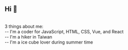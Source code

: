 <h2> Hi 👋 </h2>
<br>
3 things about me:<br>
-- I'm a coder for JavaScript, HTML, CSS, Vue, and React <br>
-- I'm a hiker in Taiwan <br>
-- I'm a ice cube lover during summer time <br>
<br>
